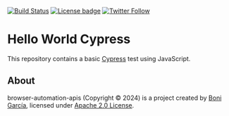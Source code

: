 [![Build Status](https://github.com/bonigarcia/browser-automation-apis/actions/workflows/cypress.yml/badge.svg)](https://github.com/bonigarcia/browser-automation-apis/actions/workflows/cypress.yml)
[![License badge](https://img.shields.io/badge/license-Apache2-green.svg)](https://www.apache.org/licenses/LICENSE-2.0)
[![Twitter Follow](https://img.shields.io/twitter/follow/boni_gg.svg?style=social)](https://twitter.com/boni_gg)

# Hello World Cypress
This repository contains a basic [Cypress] test using JavaScript.

## About
browser-automation-apis (Copyright &copy; 2024) is a project created by [Boni García], licensed under [Apache 2.0 License].

[Apache 2.0 License]: https://www.apache.org/licenses/LICENSE-2.0
[Boni García]: https://bonigarcia.dev/
[Cypress]: https://www.cypress.io/